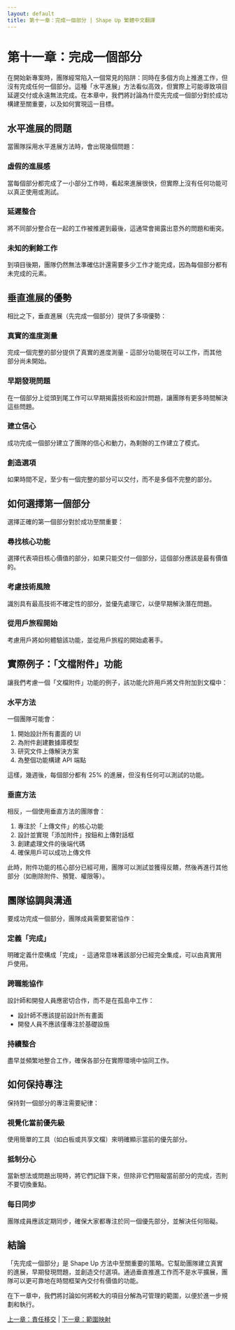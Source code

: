 ```yaml
---
layout: default
title: 第十一章：完成一個部分 | Shape Up 繁體中文翻譯
---
```


# 第十一章：完成一個部分

在開始新專案時，團隊經常陷入一個常見的陷阱：同時在多個方向上推進工作，但沒有完成任何一個部分。這種「水平進展」方法看似高效，但實際上可能導致項目延遲交付或永遠無法完成。在本章中，我們將討論為什麼先完成一個部分對於成功構建至關重要，以及如何實現這一目標。

## 水平進展的問題

當團隊採用水平進展方法時，會出現幾個問題：

### 虛假的進展感

當每個部分都完成了一小部分工作時，看起來進展很快，但實際上沒有任何功能可以真正使用或測試。

### 延遲整合

將不同部分整合在一起的工作被推遲到最後，這通常會揭露出意外的問題和衝突。

### 未知的剩餘工作

到項目後期，團隊仍然無法準確估計還需要多少工作才能完成，因為每個部分都有未完成的元素。

## 垂直進展的優勢

相比之下，垂直進展（先完成一個部分）提供了多項優勢：

### 真實的進度測量

完成一個完整的部分提供了真實的進度測量 - 這部分功能現在可以工作，而其他部分尚未開始。

### 早期發現問題

在一個部分上從頭到尾工作可以早期揭露技術和設計問題，讓團隊有更多時間解決這些問題。

### 建立信心

成功完成一個部分建立了團隊的信心和動力，為剩餘的工作建立了模式。

### 創造選項

如果時間不足，至少有一個完整的部分可以交付，而不是多個不完整的部分。

## 如何選擇第一個部分

選擇正確的第一個部分對於成功至關重要：

### 尋找核心功能

選擇代表項目核心價值的部分，如果只能交付一個部分，這個部分應該是最有價值的。

### 考慮技術風險

識別具有最高技術不確定性的部分，並優先處理它，以便早期解決潛在問題。

### 從用戶旅程開始

考慮用戶將如何體驗該功能，並從用戶旅程的開始處著手。

## 實際例子：「文檔附件」功能

讓我們考慮一個「文檔附件」功能的例子，該功能允許用戶將文件附加到文檔中：

### 水平方法

一個團隊可能會：
1. 開始設計所有畫面的 UI
2. 為附件創建數據庫模型
3. 研究文件上傳解決方案
4. 為整個功能構建 API 端點

這樣，幾週後，每個部分都有 25% 的進展，但沒有任何可以測試的功能。

### 垂直方法

相反，一個使用垂直方法的團隊會：
1. 專注於「上傳文件」的核心功能
2. 設計並實現「添加附件」按鈕和上傳對話框
3. 創建處理文件的後端代碼
4. 確保用戶可以成功上傳文件

此時，附件功能的核心部分已經可用，團隊可以測試並獲得反饋，然後再進行其他部分（如刪除附件、預覽、權限等）。

## 團隊協調與溝通

要成功完成一個部分，團隊成員需要緊密協作：

### 定義「完成」

明確定義什麼構成「完成」 - 這通常意味著該部分已經完全集成，可以由真實用戶使用。

### 跨職能協作

設計師和開發人員應密切合作，而不是在孤島中工作：
- 設計師不應該提前設計所有畫面
- 開發人員不應該僅專注於基礎設施

### 持續整合

盡早並頻繁地整合工作，確保各部分在實際環境中協同工作。

## 如何保持專注

保持對一個部分的專注需要紀律：

### 視覺化當前優先級

使用簡單的工具（如白板或共享文檔）來明確顯示當前的優先部分。

### 抵制分心

當新想法或問題出現時，將它們記錄下來，但除非它們阻礙當前部分的完成，否則不要切換重點。

### 每日同步

團隊成員應該定期同步，確保大家都專注於同一個優先部分，並解決任何阻礙。

## 結論

「先完成一個部分」是 Shape Up 方法中至關重要的策略。它幫助團隊建立真實的進展，早期發現問題，並創造交付選項。通過垂直推進工作而不是水平擴展，團隊可以更可靠地在時間框架內交付有價值的功能。

在下一章中，我們將討論如何將較大的項目分解為可管理的範圍，以便於進一步規劃和執行。

[上一章：責任移交](./03-10-hand-over-responsibility.html) | [下一章：範圍映射](./03-12-map-the-scopes.html) 